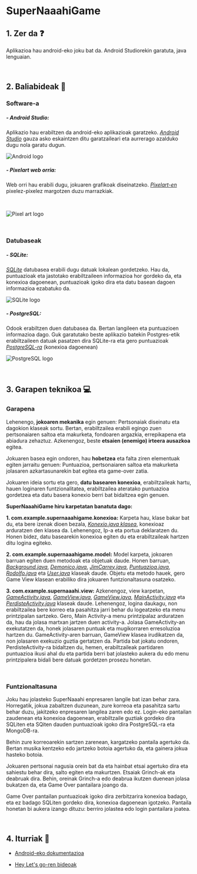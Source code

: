 # SuperNaaahiGame

## 1. Zer da ❓

Aplikazioa hau android-eko joku bat da. Android Studiorekin garatuta, java lenguaian.

<br/>

## 2. Baliabideak 📝

### Software-a 

##### - Android Studio: 
Aplikazio hau erabiltzen da android-eko aplikazioak garatzeko. *[Android Studio](https://www.sqlite.org/index.html)* gauza asko eskaintzen ditu garatzaileari eta aurrerago azalduko dugu nola garatu dugun.

![Android logo](https://mir-s3-cdn-cf.behance.net/project_modules/disp/a9326d72465217.5be8ae1c0a8a7.png)

##### - Pixelart web orria: 
Web orri hau erabili dugu, jokuaren grafikoak diseinatzeko. *[Pixelart-en](https://www.pixilart.com/)* pixelez-pixelez margotzen duzu marrazkiak.

<br/>

![Pixel art logo](https://www.pixilart.com/images/public/logo_pixilart_simple_black.png?Ver=1.1)

<br/>

### Datubaseak
##### - SQLite: 
*[SQLite](https://www.sqlite.org/index.html)* datubasea erabili dugu datuak lokalean gordetzeko. Hau da, puntuazioak eta jastotako erabiltzaileen informazioa hor gordeko da, eta konexioa dagoenean, puntuazioak igoko dira eta datu basean dagoen informazioa ezabatuko da.

![SQLite logo](https://user-images.githubusercontent.com/75113982/151691713-92c56147-1c92-47f5-9540-f6220007296b.png)

##### - PostgreSQL: 
Odook erabiltzen duen datubasea da. Bertan langileen eta puntuazioen informazioa dago. Guk garatutako beste aplikazio batekin Postgres-etik erabiltzaileen datuak pasatzen dira SQLite-ra eta gero puntuazioak *[PostgreSQL-ra](https://www.postgresql.org/)* (konexioa dagoenean)

![PostgreSQL logo](https://user-images.githubusercontent.com/75113982/151692026-094271f1-ff91-49c6-a708-dbeeb58b9a14.png)

<br/>

## 3. Garapen teknikoa 💻
### Garapena
Lehenengo, **jokoaren mekanika** egin genuen: Pertsonaiak diseinatu eta dagokion klaseak sortu. Bertan, erabiltzailea erabili egingo zuen pertsonaiaren saltoa eta makurketa, fondoaren argazkia, errepikapena eta abiadura zehaztuz. Azkenengoz, beste **etsaien (enemigo) irteera ausazkoa** egitea. 

Jokuaren basea egin ondoren, hau **hobetzea** eta falta ziren elementuak egiten jarraitu genuen: Puntuazioa, pertsonaiaren saltoa eta makurketa jolasaren azkartasunarekin bat egitea eta game-over zatia.

Jokuaren ideia sortu eta gero, **datu basearen konexioa**, erabiltzaileak hartu, hauen loginaren funtzionalitatea, erabiltzailea ateratako puntuazioa gordetzea eta datu basera konexio berri bat bidaltzea egin genuen.

**SuperNaaahiGame hiru karpetatan banatuta dago:**

  **1. com.example.supernaaahigame.konexioa:** Karpeta hau, klase bakar bat du, eta bere izenak dioen bezala, *[Konexio.java klasea](https://github.com/MaitaneG/SuperNahii/blob/main/Jokua(Multimedia)/SuperNaaahiGame/app/src/main/java/com/example/supernaaahigame/konexioa/Konexioa.java)*, konexioaz arduratzen den klasea da. Lehenengoz, Ip-a eta portua deklaratzen du. Honen bidez, datu basearekin konexioa egiten du eta erabiltzaileak hartzen ditu logina egiteko.

  **2. com.example.supernaaahigame.model:** Model karpeta, jokoaren barruan egiten duen metodoak eta objetuak daude. Honen barruan, *[Background.java](https://github.com/MaitaneG/SuperNahii/blob/main/Jokua(Multimedia)/SuperNaaahiGame/app/src/main/java/com/example/supernaaahigame/model/Background.java)*, *[Demonico.java](https://github.com/MaitaneG/SuperNahii/blob/main/Jokua(Multimedia)/SuperNaaahiGame/app/src/main/java/com/example/supernaaahigame/model/Demonico.java)*, *[JimCarrey.java](https://github.com/MaitaneG/SuperNahii/blob/main/Jokua(Multimedia)/SuperNaaahiGame/app/src/main/java/com/example/supernaaahigame/model/JimCarrey.java)*, *[Puntuazioa.java](https://github.com/MaitaneG/SuperNahii/blob/main/Jokua(Multimedia)/SuperNaaahiGame/app/src/main/java/com/example/supernaaahigame/model/Puntuazioa.java)*, *[Rodolfo.java](https://github.com/MaitaneG/SuperNahii/blob/main/Jokua(Multimedia)/SuperNaaahiGame/app/src/main/java/com/example/supernaaahigame/model/Rodolfo.java)* eta *[User.java](https://github.com/MaitaneG/SuperNahii/blob/main/Jokua(Multimedia)/SuperNaaahiGame/app/src/main/java/com/example/supernaaahigame/model/User.java)* klaseak daude. Objetu eta metodo hauek, gero Game View klasean erabiliko dira jokuaren funtzionaltasuna osatzeko.

  **3. com.example.supernaaahi.view:** Azkenengoz, view karpetan, *[GameActivity.java](https://github.com/MaitaneG/SuperNahii/blob/main/Jokua(Multimedia)/SuperNaaahiGame/app/src/main/java/com/example/supernaaahigame/view/GameActivity.java)*, *[GameView.java](https://github.com/MaitaneG/SuperNahii/blob/main/Jokua(Multimedia)/SuperNaaahiGame/app/src/main/java/com/example/supernaaahigame/view/GameView.java)*, *[GameView.java](https://github.com/MaitaneG/SuperNahii/blob/main/Jokua(Multimedia)/SuperNaaahiGame/app/src/main/java/com/example/supernaaahigame/view/Login.java)*, *[MainActivity.java](https://github.com/MaitaneG/SuperNahii/blob/main/Jokua(Multimedia)/SuperNaaahiGame/app/src/main/java/com/example/supernaaahigame/view/MainActivity.java)* eta *[PerdisteActivity.java](https://github.com/MaitaneG/SuperNahii/blob/main/Jokua(Multimedia)/SuperNaaahiGame/app/src/main/java/com/example/supernaaahigame/view/PerdisteActivity.java)* klaseak daude. Lehenengoz, logina daukagu, non erabiltzailea bere korreo eta pasahitza jarri behar du logeatzeko eta menu printzipalan sartzeko. Gero, Main Activity-a menu printzipalaz arduratzen da, hau da jolasa martxan jartzen duen activity-a. Jolasa GameActivity-an exekutatzen da, honek jolasaren puntuak eta mugikorraren erresoluzioa hartzen du. GameActivity-aren barruan, GameView klasea irudikatzen da, non jolasaren exekuzio guztia gertatzen da. Partida bat jokatu ondoren, PerdisteActivity-ra bidaltzen du, hemen, erabiltzaileak partidaren puntuazioa ikusi ahal du eta partida berri bat jolasteko aukera du edo menu printzipalera bidali bere datuak gordetzen prosezu honetan.

<br/>

### Funtzionaltasuna
Joku hau jolasteko SuperNaaahi enpresaren langile bat izan behar zara. Horregatik, jokua zabaltzen duzunean, zure korreoa eta pasahitza sartu behar duzu, jakitzeko enpresaren langilea zaren edo ez. Login-eko pantailan zaudenean eta konexioa dagoenean, erabiltzaile guztiak gordeko dira SQLiten eta SQiten dauden puntuazioak igoko dira PostgreSQL-ra eta MongoDB-ra.

Behin zure korreoarekin sartzen zarenean, kargatzeko pantaila agertuko da. Bertan musika kentzeko edo jartzeko botoia agertuko da, eta gainera jokua hasteko botoia.

Jokuaren pertsonai nagusia orein bat da eta hainbat etsai agertuko dira eta sahiestu behar dira, salto egiten eta makurtzen. Etsaiak Grinch-ak eta deabruak dira. Behin, oreinak Grinch-a edo deabrua ikutzen duenean jolasa bukatzen da, eta Game Over pantailara joango da.

Game Over pantailan puntuazioak igoko dira zerbitzarira konexioa badago, eta ez badago SQLiten gordeko dira, konexioa dagoenean igotzeko. Pantaila honetan bi aukera izango dituzu: berriro jolastea edo login pantailara joatea.

<br/>

## 4. Iturriak 📌
- [Android-eko dokumentazioa](https://developer.android.com/docs)

- [Hey Let's go-ren bideoak](https://www.youtube.com/playlist?list=PLsOU6EOcj51e7YesVnTrEtvJDD016p9oS)
